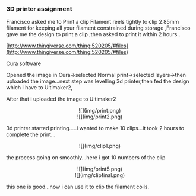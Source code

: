 ### 3D printer assignment

Francisco asked me to Print a clip Filament reels tightly to clip 2.85mm filament for keeping all your filament constrained during storage ,Francisco gave me the design  to print a clip ,then asked to print it within 2 hours..

[http://www.thingiverse.com/thing:520205/#files](http://www.thingiverse.com/thing:520205/#files)

Cura software

Opened the image in Cura->selected Normal print->selected layers->then uploaded the image...next step was levelling  3d printer,then fed the design which i have to Ultimaker2,

After that i uploaded the image to Ultimaker2

<center>![](img/print.png)</center>

<center>![](img/print2.png)</center> 

3d printer started printing.....i wanted to make 10 clips...it took 2 hours to complete the print...

<center>![](img/clip1.png)</center>

the process going on smoothly...here i got 10 numbers of the clip

<center>![](img/print5.png)</center>


<center>![](img/clipfinal.png)</center>

this one is good...now i can use it to clip the filament coils.
